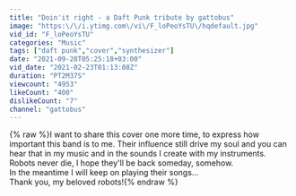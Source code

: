 ```yaml
---
title: "Doin'it right - a Daft Punk tribute by gattobus"
image: "https:\/\/i.ytimg.com\/vi\/F_loPeoYsTU\/hqdefault.jpg"
vid_id: "F_loPeoYsTU"
categories: "Music"
tags: ["daft punk","cover","synthesizer"]
date: "2021-09-28T05:25:18+03:00"
vid_date: "2021-02-23T01:13:08Z"
duration: "PT2M37S"
viewcount: "4953"
likeCount: "400"
dislikeCount: "7"
channel: "gattobus"
---
```

{% raw %}I want to share this cover one more time, to express how important this band is to me. Their influence still drive my soul and you can hear that in my music and in the sounds I create with my instruments.<br />Robots never die, I hope they'll be back someday, somehow.<br />In the meantime I will keep on playing their songs...<br />Thank you, my beloved robots!{% endraw %}
